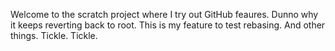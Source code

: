 Welcome to the scratch project where I try out GitHub feaures.
Dunno why it keeps reverting back to root.
This is my feature to test rebasing.
And other things.
Tickle. Tickle.

